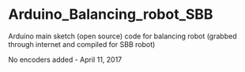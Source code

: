 # Arduino_Balancing_robot_SBB
Arduino main sketch (open source) code for balancing robot (grabbed through internet and compiled for SBB robot)

No encoders added - April 11, 2017
